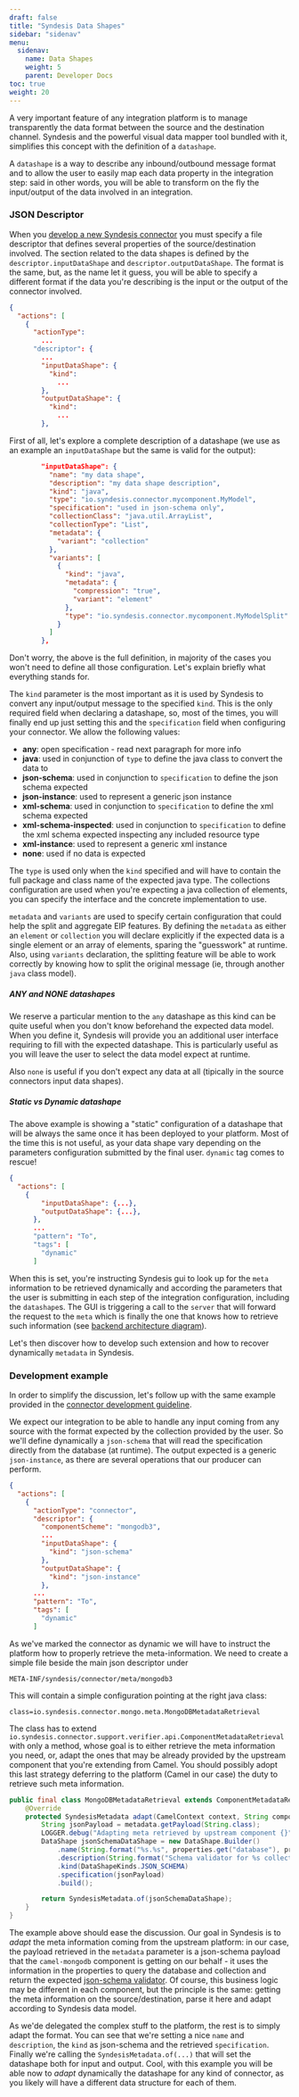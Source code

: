 ```yaml
---
draft: false
title: "Syndesis Data Shapes"
sidebar: "sidenav"
menu:
  sidenav:
    name: Data Shapes
    weight: 5
    parent: Developer Docs
toc: true
weight: 20
---
```


A very important feature of any integration platform is to manage transparently the data format between the source and the destination channel. Syndesis and the powerful visual data mapper tool bundled with it, simplifies this concept with the definition of a `datashape`.

A `datashape` is a way to describe any inbound/outbound message format and to allow the user to easily map each data property in the integration step: said in other words, you will be able to transform on the fly the input/output of the data involved in an integration.

### JSON Descriptor

When you [develop a new Syndesis connector](../connectors/) you must specify a file descriptor that defines several properties of the source/destination involved. The section related to the data shapes is defined by the `descriptor.inputDataShape` and `descriptor.outputDataShape`. The format is the same, but, as the name let it guess, you will be able to specify a different format if the data you're describing is the input or the output of the connector involved.

```json
{
  "actions": [
    {
      "actionType":
        ...
      "descriptor": {
        ...
        "inputDataShape": {
          "kind":
            ...
        },
        "outputDataShape": {
          "kind":
            ...
        },
```
First of all, let's explore a complete description of a datashape (we use as an example an `inputDataShape` but the same is valid for the output):

```json
        "inputDataShape": {
          "name": "my data shape",
          "description": "my data shape description",
          "kind": "java",
          "type": "io.syndesis.connector.mycomponent.MyModel",
          "specification": "used in json-schema only",
          "collectionClass": "java.util.ArrayList",
          "collectionType": "List",
          "metadata": {
            "variant": "collection"
          },
          "variants": [
            {
              "kind": "java",
              "metadata": {
                "compression": "true",
                "variant": "element"
              },
              "type": "io.syndesis.connector.mycomponent.MyModelSplit"
            }
          ]
        },
```

Don't worry, the above is the full definition, in majority of the cases you won't need to define all those configuration. Let's explain briefly what everything stands for.

The `kind` parameter is the most important as it is used by Syndesis to convert any input/output message to the specified `kind`. This is the only required field when declaring a datashape, so, most of the times, you will finally end up just setting this and the `specification` field when configuring your connector. We allow the following values:

* **any**: open specification - read next paragraph for more info
* **java**: used in conjunction of `type` to define the java class to convert the data to
* **json-schema**: used in conjunction to `specification` to define the json schema expected
* **json-instance**: used to represent a generic json instance
* **xml-schema**: used in conjunction to `specification` to define the xml schema expected
* **xml-schema-inspected**: used in conjunction to `specification` to define the xml schema expected inspecting any included resource type
* **xml-instance**: used to represent a generic xml instance
* **none**: used if no data is expected

The `type` is used only when the `kind` specified and will have to contain the full package and class name of the expected java type. The collections configuration are used when you're expecting a java collection of elements, you can specify the interface and the concrete implementation to use.

`metadata` and `variants` are used to specify certain configuration that could help the split and aggregate EIP features. By defining the `metadata` as either an `element` or `collection` you will declare explicitly if the expected data is a single element or an array of elements, sparing the "guesswork" at runtime. Also, using `variants` declaration, the splitting feature will be able to work correctly by knowing how to split the original message (ie, through another `java` class model).

##### ANY and NONE datashapes

We reserve a particular mention to the `any` datashape as this kind can be quite useful when you don't know beforehand the expected data model. When you define it, Syndesis will provide you an additional user interface requiring to fill with the expected datashape. This is particularly useful as you will leave the user to select the data model expect at runtime.

Also `none` is useful if you don't expect any data at all (tipically in the source connectors input data shapes).

##### Static vs Dynamic datashape

The above example is showing a "static" configuration of a datashape that will be always the same once it has been deployed to your platform. Most of the time this is not useful, as your data shape vary depending on the parameters configuration submitted by the final user. `dynamic` tag comes to rescue!

```json
{
  "actions": [
    {
        "inputDataShape": {...},
        "outputDataShape": {...},
      },
      ...
      "pattern": "To",
      "tags": [
        "dynamic"
      ]
```
When this is set, you're instructing Syndesis gui to look up for the `meta` information to be retrieved dynamically and according the parameters that the user is submitting in each step of the integration configuration, including the `datashape`s. The GUI is triggering a call to the `server` that will forward the request to the `meta` which is finally the one that knows how to retrieve such information (see [backend architecture diagram](../backend_architecture/)).

Let's then discover how to develop such extension and how to recover dynamically `metadata` in Syndesis.

### Development example

In order to simplify the discussion, let's follow up with the same example provided in the [connector development guideline](../connectors/).

We expect our integration to be able to handle any input coming from any source with the format expected by the collection provided by the user. So we'll define dynamically a `json-schema` that will read the specification directly from the database (at runtime). The output expected is a generic `json-instance`, as there are several operations that our producer can perform.

```json
{
  "actions": [
    {
      "actionType": "connector",
      "descriptor": {
        "componentScheme": "mongodb3",
        ...
        "inputDataShape": {
          "kind": "json-schema"
        },
        "outputDataShape": {
          "kind": "json-instance"
        },
      ...
      "pattern": "To",
      "tags": [
        "dynamic"
      ]
```

As we've marked the connector as dynamic we will have to instruct the platform how to properly retrieve the meta-information. We need to create a simple file beside the main json descriptor under

```
META-INF/syndesis/connector/meta/mongodb3
```

This will contain a simple configuration pointing at the right java class:

```
class=io.syndesis.connector.mongo.meta.MongoDBMetadataRetrieval
```

The class has to extend `io.syndesis.connector.support.verifier.api.ComponentMetadataRetrieval` with only a method, whose goal is to either retrieve the meta information you need, or, adapt the ones that may be already provided by the upstream component that you're extending from Camel. You should possibly adopt this last strategy deferring to the platform (Camel in our case) the duty to retrieve such meta information.

```java
public final class MongoDBMetadataRetrieval extends ComponentMetadataRetrieval {
    @Override
    protected SyndesisMetadata adapt(CamelContext context, String componentId, String actionId, Map<String, Object> properties, MetaDataExtension.MetaData metadata) {
        String jsonPayload = metadata.getPayload(String.class);
        LOGGER.debug("Adapting meta retrieved by upstream component {}", jsonPayload);
        DataShape jsonSchemaDataShape = new DataShape.Builder()
            .name(String.format("%s.%s", properties.get("database"), properties.get("collection")))
            .description(String.format("Schema validator for %s collection", properties.get("collection")))
            .kind(DataShapeKinds.JSON_SCHEMA)
            .specification(jsonPayload)
            .build();

        return SyndesisMetadata.of(jsonSchemaDataShape);
    }
}
```

The example above should ease the discussion. Our goal in Syndesis is to _adapt_ the meta information coming from the upstream platform: in our case, the payload retrieved in the `metadata` parameter is a json-schema payload that the `camel-mongodb` component is getting on our behalf - it uses the information in the properties to query the database and collection and return the expected [json-schema validator](https://docs.mongodb.com/manual/core/schema-validation/#json-schema). Of course, this business logic may be different in each component, but the principle is the same: getting the meta information on the source/destination, parse it here and adapt according to Syndesis data model.

As we'de delegated the complex stuff to the platform, the rest is to simply adapt the format. You can see that we're setting a nice `name` and `description`, the `kind` as json-schema and the retrieved `specification`. Finally we're calling the `SyndesisMetadata.of(...)` that will set the datashape both for input and output. Cool, with this example you will be able now to _adapt_ dynamically the datashape for any kind of connector, as you likely will have a different data structure for each of them.
